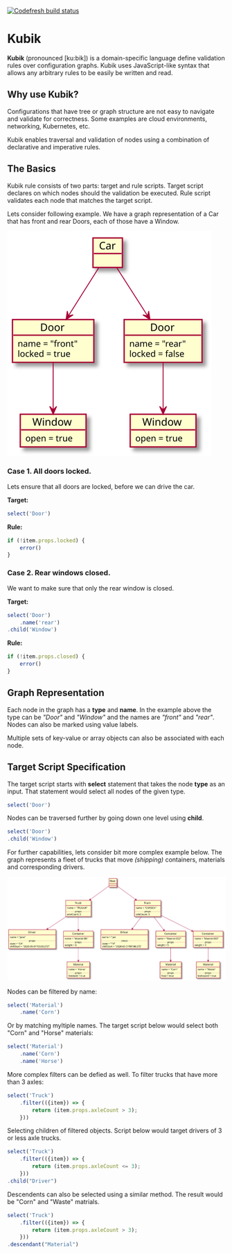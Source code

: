 [![Codefresh build status]( https://g.codefresh.io/api/badges/pipeline/kubevious/Image%20Builds%2Fkubik?branch=master&key=eyJhbGciOiJIUzI1NiJ9.NWRmYWM4ZGJkYzJlNTkwMDA5MWJmYzM4.nrzBqsKVoTwu9mHe8-HD7RQ1xV9DcdOjeGou95l0MiU&type=cf-1 )]( https://g.codefresh.io/pipelines/kubik/builds?repoOwner=kubevious&repoName=kubik&serviceName=kubevious%252Fkubik&filter=trigger:build~Build;branch:master;pipeline:5eb9eb74d794435ece16cc56~kubik)

# Kubik

**Kubik** (pronounced [ku:bik]) is a domain-specific language define validation rules
over configuration graphs. Kubik uses JavaScript-like syntax that allows any arbitrary rules
to be easily be written and read.

## Why use Kubik?

Configurations that have tree or graph structure are not easy to navigate and validate for correctness. Some examples are cloud environments, networking, Kubernetes, etc. 

Kubik enables traversal and validation of nodes using a combination of declarative and imperative rules.

## The Basics

Kubik rule consists of two parts: target and rule scripts. Target script declares on which nodes should the validation be executed. Rule script validates each node that matches the target script.

Lets consider following example. We have a graph representation of a Car that has front and rear Doors, each of those have a Window. 

![Sample Car Graph](docs/diagrams/sample-graph-car.svg)

### Case 1. All doors locked.
Lets ensure that all doors are locked, before we can drive the car. 

**Target:**
```js
select('Door')
```
**Rule:**
```js
if (!item.props.locked) {
    error()
}
```

### Case 2. Rear windows closed.
We want to make sure that only the rear window is closed.

**Target:**
```js
select('Door')
    .name('rear')
.child('Window')
```
**Rule:**
```js
if (!item.props.closed) {
    error()
}
```

## Graph Representation
Each node in the graph has a **type** and **name**. In the example above the type can be *"Door"* and *"Window"* and the names are *"front"* and *"rear"*. Nodes can also be marked using value labels.

Multiple sets of key-value or array objects can also be associated with each node.

## Target Script Specification
The target script starts with **select** statement that takes the node **type** as an input. That statement would select all nodes of the given type.
```js
select('Door')
```

Nodes can be traversed further by going down one level using **child**.
```js
select('Door')
.child('Window')
```

For further capabilities, lets consider bit more complex example below. The graph represents a fleet of trucks that move *(shipping)* containers, materials and corresponding drivers.

![Sample Fleet Graph](docs/diagrams/sample-graph-fleet.svg)

Nodes can be filtered by name:
```js
select('Material')
    .name('Corn')
```

Or by matching myltiple names. The target script below would select both "Corn" and "Horse" materials:
```js
select('Material')
    .name('Corn')
    .name('Horse')
```

More complex filters can be defied as well. To filter trucks that have more than 3 axles:
```js
select('Truck')
    .filter(({item}) => {
        return (item.props.axleCount > 3);
    }))
```

Selecting children of filtered objects. Script below would target drivers of 3 or less axle trucks.
```js
select('Truck')
    .filter(({item}) => {
        return (item.props.axleCount <= 3);
    }))
.child("Driver")
```

Descendents can also be selected using a similar method. The result would be "Corn" and "Waste" matrials.
```js
select('Truck')
    .filter(({item}) => {
        return (item.props.axleCount > 3);
    }))
.descendant("Material")
```